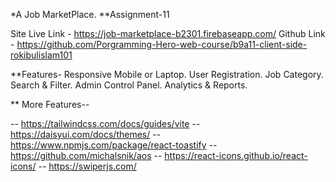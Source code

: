 *A Job MarketPlace. **Assignment-11

Site Live Link - https://job-marketplace-b2301.firebaseapp.com/
Github Link - https://github.com/Porgramming-Hero-web-course/b9a11-client-side-rokibulislam101

**Features- Responsive Mobile or Laptop. User Registration. Job Category. Search & Filter. Admin Control Panel. Analytics & Reports.

** More Features--

-- https://tailwindcss.com/docs/guides/vite -- https://daisyui.com/docs/themes/ -- https://www.npmjs.com/package/react-toastify -- https://github.com/michalsnik/aos -- https://react-icons.github.io/react-icons/ -- https://swiperjs.com/